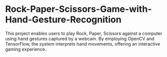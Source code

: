 # Rock-Paper-Scissors-Game-with-Hand-Gesture-Recognition
This project enables users to play Rock, Paper, Scissors against a computer using hand gestures captured by a webcam. By employing OpenCV and TensorFlow, the system interprets hand movements, offering an interactive gaming experience.
